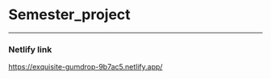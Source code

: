 # Semester_project


____________________________________________________________________________________________

### Netlify link
https://exquisite-gumdrop-9b7ac5.netlify.app/